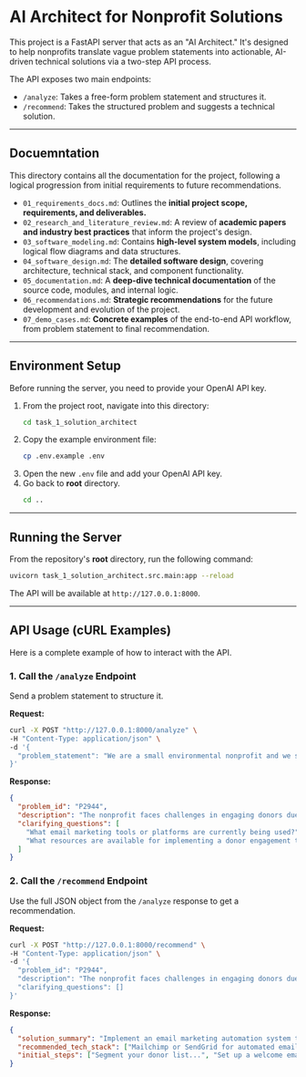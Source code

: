 # AI Architect for Nonprofit Solutions

This project is a FastAPI server that acts as an "AI Architect." It's designed to help nonprofits translate vague problem statements into actionable, AI-driven technical solutions via a two-step API process.

The API exposes two main endpoints:

  - `/analyze`: Takes a free-form problem statement and structures it.
  - `/recommend`: Takes the structured problem and suggests a technical solution.

-----

## Docuemntation

This directory contains all the documentation for the project, following a logical progression from initial requirements to future recommendations.

* `01_requirements_docs.md`: Outlines the **initial project scope, requirements, and deliverables.**
* `02_research_and_literature_review.md`: A review of **academic papers and industry best practices** that inform the project's design.
* `03_software_modeling.md`: Contains **high-level system models**, including logical flow diagrams and data structures.
* `04_software_design.md`: The **detailed software design**, covering architecture, technical stack, and component functionality.
* `05_documentation.md`: A **deep-dive technical documentation** of the source code, modules, and internal logic.
* `06_recommendations.md`: **Strategic recommendations** for the future development and evolution of the project.
* `07_demo_cases.md`: **Concrete examples** of the end-to-end API workflow, from problem statement to final recommendation.

-----

## Environment Setup

Before running the server, you need to provide your OpenAI API key.

1.  From the project root, navigate into this directory: 
    ```bash
    cd task_1_solution_architect  
    ```
2.  Copy the example environment file:
    ```bash
    cp .env.example .env
    ```
3.  Open the new `.env` file and add your OpenAI API key.
4.  Go back to **root** directory.
    ```bash
    cd ..
    ```

-----

## Running the Server

From the repository's **root** directory, run the following command:

```bash
uvicorn task_1_solution_architect.src.main:app --reload
```

The API will be available at `http://127.0.0.1:8000`.

-----

## API Usage (cURL Examples)

Here is a complete example of how to interact with the API.

### 1\. Call the `/analyze` Endpoint

Send a problem statement to structure it.

**Request:**

```bash
curl -X POST "http://127.0.0.1:8000/analyze" \
-H "Content-Type: application/json" \
-d '{
  "problem_statement": "We are a small environmental nonprofit and we struggle to keep our donors engaged. Our email open rates are low and we do not have a clear way to track interactions."
}'
```

**Response:**

```json
{
  "problem_id": "P2944",
  "description": "The nonprofit faces challenges in engaging donors due to low email open rates and lack of interaction tracking.",
  "clarifying_questions": [
    "What email marketing tools or platforms are currently being used?",
    "What resources are available for implementing a donor engagement tracking system?"
  ]
}
```

### 2\. Call the `/recommend` Endpoint

Use the full JSON object from the `/analyze` response to get a recommendation.

**Request:**

```bash
curl -X POST "http://127.0.0.1:8000/recommend" \
-H "Content-Type: application/json" \
-d '{
  "problem_id": "P2944",
  "description": "The nonprofit faces challenges in engaging donors due to low email open rates and lack of interaction tracking.",
  "clarifying_questions": []
}'
```

**Response:**

```json
{
  "solution_summary": "Implement an email marketing automation system to increase donor engagement...",
  "recommended_tech_stack": ["Mailchimp or SendGrid for automated email campaigns...", "Google Analytics for tracking..."],
  "initial_steps": ["Segment your donor list...", "Set up a welcome email series..."]
}
```